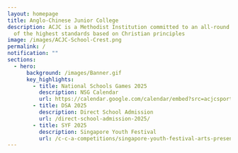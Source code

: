 ```yaml
---
layout: homepage
title: Anglo-Chinese Junior College
description: ACJC is a Methodist Institution committed to an all-round education
  of the highest standards based on Christian principles
image: /images/ACJC-School-Crest.png
permalink: /
notification: ""
sections:
  - hero:
      background: /images/Banner.gif
      key_highlights:
        - title: National Schools Games 2025
          description: NSG Calendar
          url: https://calendar.google.com/calendar/embed?src=acjcsportsacademy%40gmail.com&ctz=Asia%2FSingapore
        - title: DSA 2025
          description: Direct School Admission
          url: /direct-school-admission-2025/
        - title: SYF 2025
          description: Singapore Youth Festival
          url: /c-c-a-competitions/singapore-youth-festival-arts-presentation-2025/
---
```

